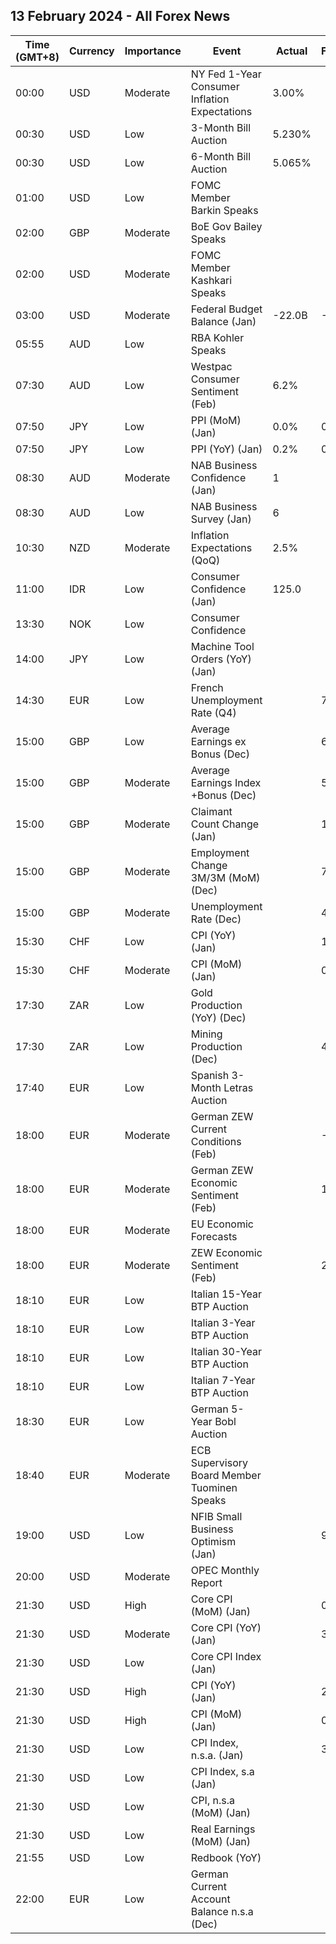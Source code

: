 ## 13 February 2024 - All Forex News

| Time (GMT+8) | Currency | Importance | Event | Actual | Forecast | Previous |
|------|----------|------------|-------|--------|----------|----------|
| 00:00 | USD | Moderate | NY Fed 1-Year Consumer Inflation Expectations | 3.00% |  | 3.00% |
| 00:30 | USD | Low | 3-Month Bill Auction | 5.230% |  | 5.235% |
| 00:30 | USD | Low | 6-Month Bill Auction | 5.065% |  | 5.045% |
| 01:00 | USD | Low | FOMC Member Barkin Speaks |  |  |  |
| 02:00 | GBP | Moderate | BoE Gov Bailey Speaks |  |  |  |
| 02:00 | USD | Moderate | FOMC Member Kashkari Speaks |  |  |  |
| 03:00 | USD | Moderate | Federal Budget Balance (Jan) | -22.0B | -39.3B | -129.0B |
| 05:55 | AUD | Low | RBA Kohler Speaks |  |  |  |
| 07:30 | AUD | Low | Westpac Consumer Sentiment (Feb) | 6.2% |  | -1.3% |
| 07:50 | JPY | Low | PPI (MoM) (Jan) | 0.0% | 0.1% | 0.3% |
| 07:50 | JPY | Low | PPI (YoY) (Jan) | 0.2% | 0.1% | 0.2% |
| 08:30 | AUD | Moderate | NAB Business Confidence (Jan) | 1 |  | 0 |
| 08:30 | AUD | Low | NAB Business Survey (Jan) | 6 |  | 8 |
| 10:30 | NZD | Moderate | Inflation Expectations (QoQ) | 2.5% |  | 2.8% |
| 11:00 | IDR | Low | Consumer Confidence (Jan) | 125.0 |  | 123.8 |
| 13:30 | NOK | Low | Consumer Confidence |  |  | -33.50 |
| 14:00 | JPY | Low | Machine Tool Orders (YoY) (Jan) |  |  | -9.9% |
| 14:30 | EUR | Low | French Unemployment Rate (Q4) |  | 7.4% | 7.4% |
| 15:00 | GBP | Low | Average Earnings ex Bonus (Dec) |  | 6.0% | 6.6% |
| 15:00 | GBP | Moderate | Average Earnings Index +Bonus (Dec) |  | 5.6% | 6.5% |
| 15:00 | GBP | Moderate | Claimant Count Change (Jan) |  | 15.2K | 11.7K |
| 15:00 | GBP | Moderate | Employment Change 3M/3M (MoM) (Dec) |  | 73K | 73K |
| 15:00 | GBP | Moderate | Unemployment Rate (Dec) |  | 4.0% | 4.2% |
| 15:30 | CHF | Low | CPI (YoY) (Jan) |  | 1.7% | 1.7% |
| 15:30 | CHF | Moderate | CPI (MoM) (Jan) |  | 0.6% | 0.0% |
| 17:30 | ZAR | Low | Gold Production (YoY) (Dec) |  |  | -3.0% |
| 17:30 | ZAR | Low | Mining Production (Dec) |  | 4.9% | 6.8% |
| 17:40 | EUR | Low | Spanish 3-Month Letras Auction |  |  | 3.506% |
| 18:00 | EUR | Moderate | German ZEW Current Conditions (Feb) |  | -79.0 | -77.3 |
| 18:00 | EUR | Moderate | German ZEW Economic Sentiment (Feb) |  | 17.4 | 15.2 |
| 18:00 | EUR | Moderate | EU Economic Forecasts |  |  |  |
| 18:00 | EUR | Moderate | ZEW Economic Sentiment (Feb) |  | 20.1 | 22.7 |
| 18:10 | EUR | Low | Italian 15-Year BTP Auction |  |  | 4.84% |
| 18:10 | EUR | Low | Italian 3-Year BTP Auction |  |  | 3.03% |
| 18:10 | EUR | Low | Italian 30-Year BTP Auction |  |  | 5.050% |
| 18:10 | EUR | Low | Italian 7-Year BTP Auction |  |  | 3.63% |
| 18:30 | EUR | Low | German 5-Year Bobl Auction |  |  | 2.210% |
| 18:40 | EUR | Moderate | ECB Supervisory Board Member Tuominen Speaks |  |  |  |
| 19:00 | USD | Low | NFIB Small Business Optimism (Jan) |  | 92.3 | 91.9 |
| 20:00 | USD | Moderate | OPEC Monthly Report |  |  |  |
| 21:30 | USD | High | Core CPI (MoM) (Jan) |  | 0.3% | 0.3% |
| 21:30 | USD | Moderate | Core CPI (YoY) (Jan) |  | 3.7% | 3.9% |
| 21:30 | USD | Low | Core CPI Index (Jan) |  |  | 313.22 |
| 21:30 | USD | High | CPI (YoY) (Jan) |  | 2.9% | 3.4% |
| 21:30 | USD | High | CPI (MoM) (Jan) |  | 0.2% | 0.3% |
| 21:30 | USD | Low | CPI Index, n.s.a. (Jan) |  | 307.99 | 306.75 |
| 21:30 | USD | Low | CPI Index, s.a (Jan) |  |  | 308.85 |
| 21:30 | USD | Low | CPI, n.s.a (MoM) (Jan) |  |  | -0.10% |
| 21:30 | USD | Low | Real Earnings (MoM) (Jan) |  |  | -0.2% |
| 21:55 | USD | Low | Redbook (YoY) |  |  | 6.1% |
| 22:00 | EUR | Low | German Current Account Balance n.s.a (Dec) |  |  | 30.8B |
